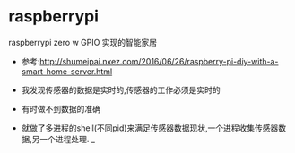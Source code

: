 # raspberrypi

raspberrypi zero w GPIO 实现的智能家居
- 参考:http://shumeipai.nxez.com/2016/06/26/raspberry-pi-diy-with-a-smart-home-server.html

- 我发现传感器的数据是实时的,传感器的工作必须是实时的
- 有时做不到数据的准确
- 就做了多进程的shell(不同pid)来满足传感器数据现状,一个进程收集传感器数据,另一个进程处理.
_
